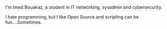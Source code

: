 I'm Imed Bouakaz, a student in IT networking, sysadmin and cybersecurity.

I hate programming, but I like Open Source and scripting can be fun....Sometimes.
